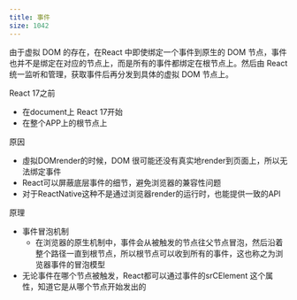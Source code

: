 ```yaml
---
title: 事件
size: 1042
---
```

由于虚拟 DOM 的存在，在React 中即使绑定一个事件到原生的 DOM 节点，事件也并不是绑定在对应的节点上，而是所有的事件都绑定在根节点上。然后由 React 统一监听和管理，获取事件后再分发到具体的虚拟 DOM 节点上。


React 17之前
- 在document上
React 17开始
- 在整个APP上的根节点上

原因
- 虛拟DOMrender的时候，DOM 很可能还没有真实地render到页面上，所以无法绑定事件
- React可以屏蔽底层事件的细节，避免浏览器的兼容性问题
- 对于ReactNative这种不是通过浏览器render的运行时，也能提供一致的APl

原理
- 事件冒泡机制
	- 在浏览器的原生机制中，事件会从被触发的节点往父节点冒泡，然后沿着整个路径一直到根节点，所以根节点可以收到所有的事件，这也称之为浏览器事件的冒泡模型
- 无论事件在哪个节点被触发，React都可以通过事件的srCElement 这个属性，知道它是从哪个节点开始发出的
